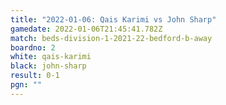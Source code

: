 ```yaml
---
title: "2022-01-06: Qais Karimi vs John Sharp"
gamedate: 2022-01-06T21:45:41.782Z
match: beds-division-1-2021-22-bedford-b-away
boardno: 2
white: qais-karimi
black: john-sharp
result: 0-1
pgn: ""
---
```


